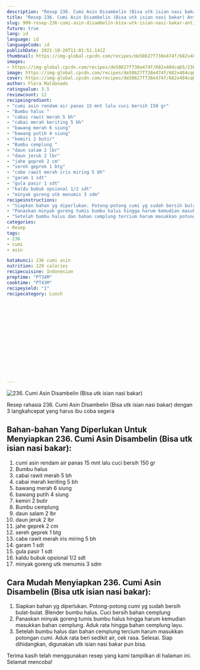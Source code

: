```yaml
---
description: "Resep 236. Cumi Asin Disambelin (Bisa utk isian nasi bakar) Anti Gagal"
title: "Resep 236. Cumi Asin Disambelin (Bisa utk isian nasi bakar) Anti Gagal"
slug: 909-resep-236-cumi-asin-disambelin-bisa-utk-isian-nasi-bakar-anti-gagal
future: true
lang: id
language: id
languageCode: id
publishDate: 2021-10-20T11:01:51.141Z 
thumbnail: https://img-global.cpcdn.com/recipes/de58627f738e474f/682x484cq65/236-cumi-asin-disambelin-bisa-utk-isian-nasi-bakar-foto-resep-utama.webp
images:
- https://img-global.cpcdn.com/recipes/de58627f738e474f/682x484cq65/236-cumi-asin-disambelin-bisa-utk-isian-nasi-bakar-foto-resep-utama.webp
image: https://img-global.cpcdn.com/recipes/de58627f738e474f/682x484cq65/236-cumi-asin-disambelin-bisa-utk-isian-nasi-bakar-foto-resep-utama.webp
cover: https://img-global.cpcdn.com/recipes/de58627f738e474f/682x484cq65/236-cumi-asin-disambelin-bisa-utk-isian-nasi-bakar-foto-resep-utama.webp
author: Flora Maldonado
ratingvalue: 3.5
reviewcount: 12
recipeingredient:
- "cumi asin rendam air panas 15 mnt lalu cuci bersih 150 gr"
- "Bumbu halus "
- "cabai rawit merah 5 bh"
- "cabai merah keriting 5 bh"
- "bawang merah 6 siung"
- "bawang putih 4 siung"
- "kemiri 2 butir"
- "Bumbu cemplung "
- "daun salam 2 lbr"
- "daun jeruk 2 lbr"
- "jahe geprek 2 cm"
- "sereh geprek 1 btg"
- "cabe rawit merah iris miring 5 bh"
- "garam 1 sdt"
- "gula pasir 1 sdt"
- "kaldu bubuk opsional 1/2 sdt"
- "minyak goreng utk menumis 3 sdm"
recipeinstructions:
- "Siapkan bahan yg diperlukan. Potong-potong cumi yg sudah bersih bulat-bulat. Blender bumbu halus. Cuci bersih bahan cemplung"
- "Panaskan minyak goreng tumis bumbu halus hingga harum kemudian masukkan bahan cemplung. Aduk rata hingga bahan cemplung layu."
- "Setelah bumbu halus dan bahan cemplung tercium harum masukkan potongan cumi. Aduk rata beri sedikit air, cek rasa. Selesai. Siap dihidangkan, digunakan utk isian nasi bakar pun bisa."
categories:
- Resep
tags:
- 236
- cumi
- asin

katakunci: 236 cumi asin 
nutrition: 129 calories
recipecuisine: Indonesian
preptime: "PT34M"
cooktime: "PT43M"
recipeyield: "1"
recipecategory: Lunch


     
    
    
    
    
    
    
    
    
    
    
      
    
---
```



![236. Cumi Asin Disambelin (Bisa utk isian nasi bakar)](https://img-global.cpcdn.com/recipes/de58627f738e474f/682x484cq65/236-cumi-asin-disambelin-bisa-utk-isian-nasi-bakar-foto-resep-utama.webp)

Resep rahasia 236. Cumi Asin Disambelin (Bisa utk isian nasi bakar)    dengan 3 langkahcepat yang harus ibu coba segera

<!--inarticleads1-->

## Bahan-bahan Yang Diperlukan Untuk Menyiapkan 236. Cumi Asin Disambelin (Bisa utk isian nasi bakar):

1. cumi asin rendam air panas 15 mnt lalu cuci bersih 150 gr
1. Bumbu halus 
1. cabai rawit merah 5 bh
1. cabai merah keriting 5 bh
1. bawang merah 6 siung
1. bawang putih 4 siung
1. kemiri 2 butir
1. Bumbu cemplung 
1. daun salam 2 lbr
1. daun jeruk 2 lbr
1. jahe geprek 2 cm
1. sereh geprek 1 btg
1. cabe rawit merah iris miring 5 bh
1. garam 1 sdt
1. gula pasir 1 sdt
1. kaldu bubuk opsional 1/2 sdt
1. minyak goreng utk menumis 3 sdm



<!--inarticleads2-->

## Cara Mudah Menyiapkan 236. Cumi Asin Disambelin (Bisa utk isian nasi bakar):

1. Siapkan bahan yg diperlukan. Potong-potong cumi yg sudah bersih bulat-bulat. Blender bumbu halus. Cuci bersih bahan cemplung
1. Panaskan minyak goreng tumis bumbu halus hingga harum kemudian masukkan bahan cemplung. Aduk rata hingga bahan cemplung layu.
1. Setelah bumbu halus dan bahan cemplung tercium harum masukkan potongan cumi. Aduk rata beri sedikit air, cek rasa. Selesai. Siap dihidangkan, digunakan utk isian nasi bakar pun bisa.




Terima kasih telah menggunakan resep yang kami tampilkan di halaman ini. Selamat mencoba!
